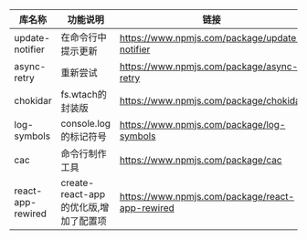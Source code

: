 | 库名称            | 功能说明                              | 链接                                            |
| ----------------- | ------------------------------------- | ----------------------------------------------- |
| update-notifier   | 在命令行中提示更新                    | https://www.npmjs.com/package/update-notifier   |
| async-retry       | 重新尝试                              | https://www.npmjs.com/package/async-retry       |
| chokidar          | fs.wtach的封装版                      | https://www.npmjs.com/package/chokidar          |
| log-symbols       | console.log的标记符号                 | https://www.npmjs.com/package/log-symbols       |
| cac               | 命令行制作工具                        | https://www.npmjs.com/package/cac               |
| react-app-rewired | create-react-app的优化版,增加了配置项 | https://www.npmjs.com/package/react-app-rewired |

